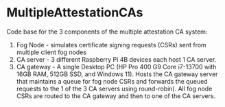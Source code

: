 # MultipleAttestationCAs
Code base for the 3 components of the multiple attestation CA system:
1. Fog Node - simulates certificate signing requests (CSRs) sent from multiple client fog nodes
2. CA server - 3 different Raspberry Pi 4B devices each host 1 CA server.
3. CA gateway - A single Desktop PC (HP Pro 400 G9 Core i7-13700 with 16GB RAM, 512GB SSD, and Windows 11). Hosts the CA gateway server that maintains a queue for fog node CSRs and forwards the queued requests to the 1 of the 3 CA servers using round-robin). All fog node CSRs are routed to the CA gateway and then to one of the CA servers.

